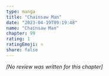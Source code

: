 ```yaml
---
type: manga
title: "Chainsaw Man"
date: "2023-04-19T09:19:48"
name: "Chainsaw Man"
chapter: 99
rating: 1
ratingEmoji: ⭐️
share: false
---
```


*[No review was written for this chapter]*
